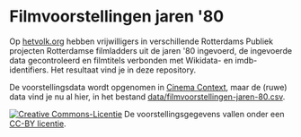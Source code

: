 # Filmvoorstellingen jaren '80

Op [hetvolk.org](https://hetvolk.org/) hebben vrijwilligers in verschillende Rotterdams Publiek projecten Rotterdamse filmladders uit de jaren '80 ingevoerd, de ingevoerde data gecontroleerd en filmtitels verbonden met Wikidata- en imdb-identifiers. Het resultaat vind je in deze repository.

De voorstellingsdata wordt opgenomen in [Cinema Context](http://www.cinemacontext.nl), maar de (ruwe) data vind je nu al hier, in het bestand [data/filmvoorstellingen-jaren-80.csv](data/filmvoorstellingen-jaren-80.csv).

<a rel="license" href="http://creativecommons.org/licenses/by/4.0/"><img alt="Creative Commons-Licentie" style="border-width:0" src="https://i.creativecommons.org/l/by/4.0/88x31.png" /></a> De voorstellingsgegevens vallen onder een <a rel="license" href="http://creativecommons.org/licenses/by/4.0/">CC-BY licentie</a>.

